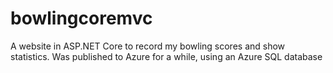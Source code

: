 # bowlingcoremvc

A website in ASP.NET Core to record my bowling scores and show statistics. Was published to Azure for a while, using an Azure SQL database
